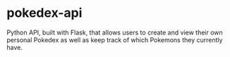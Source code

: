 # pokedex-api
Python API, built with Flask, that allows users to create and view their own personal Pokedex as well as keep track of which Pokemons they currently have.
